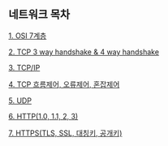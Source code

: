 ## 네트워크 목차

<!-- 아래 내용은 예시이니, 지우고 작성해주세요. -->

[1. OSI 7계층 ](https://github.com/Hyeondoonge/cs-interview-for-beginner/blob/sup/network/OSI%207%EA%B3%84%EC%B8%B5.md)

[2. TCP 3 way handshake & 4 way handshake ](https://github.com/Hyeondoonge/cs-interview-for-beginner/blob/sup/network/TCP%203%20way%20handshake%20%26%204%20way%20handshake.md)

[3. TCP/IP](https://github.com/Hyeondoonge/cs-interview-for-beginner/blob/main/network/TCP%2CIP.md)

[4. TCP 흐름제어, 오류제어, 혼잡제어](https://github.com/Hyeondoonge/cs-interview-for-beginner/blob/main/network/TCP%20%ED%9D%90%EB%A6%84%EC%A0%9C%EC%96%B4%2C%20%EC%98%A4%EB%A5%98%EC%A0%9C%EC%96%B4%2C%20%ED%98%BC%EC%9E%A1%EC%A0%9C%EC%96%B4.md)

[5. UDP](https://github.com/Hyeondoonge/cs-interview-for-beginner/blob/main/network/UDP.md)

[6. HTTP(1.0, 1.1, 2, 3)](https://github.com/Hyeondoonge/cs-interview-for-beginner/blob/main/network/HTTP.md)

[7. HTTPS(TLS, SSL, 대칭키, 공개키)](<https://github.com/Hyeondoonge/cs-interview-for-beginner/blob/main/network/HTTPS(TLS%2C%20SSL%2C%20%EB%8C%80%EC%B9%AD%ED%82%A4%2C%20%EA%B3%B5%EA%B0%9C%ED%82%A4).md>)
